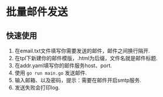 # 批量邮件发送

## 快速使用
1. 在email.txt文件填写你需要发送的邮件，邮件之间换行隔开.
2. 在tpl下新建你的邮件模版，.html为后缀，文件名就是邮件标题.
3. 在addr.yaml填写你的邮件服务host、port.
4. 使用 `go run main.go` 发送邮件.
5. 输入邮箱、以及密码，提示：需要在邮件开启smtp服务.
6. 发送失败会打印log.